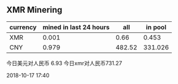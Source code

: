 ## XMR Minering

|currency|mined in last 24 hours|all|in pool|
|---|---|---|---|
|XMR|0.001|0.66|0.453|
|CNY|0.979|482.52|331.026|

今日美元对人民币 6.93	今日xmr对人民币731.27


2018-10-17 17:40